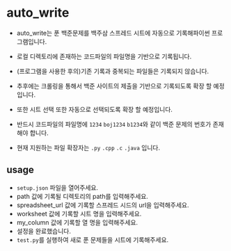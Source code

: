 # auto_write



- auto_write는 푼 백준문제를 백주삼 스프레드 시트에 자동으로 기록해파이썬 프로그램입니다.

- 로컬 디렉토리에 존재하는 코드파일의 파일명을 기반으로 기록됩니다.
- (프로그램을 사용한 후의)기존 기록과 중복되는 파일들은 기록되지 않습니다.
- 추후에는 크롤링을 통해서 백준 사이트의 제출을 기반으로 기록되도록 확장 할 예정입니다.
- 또한 시트 선택 또한 자동으로 선택되도록 확장 할 예정입니다.

- 반드시 코드파일의 파일명에 `1234` `boj1234` `b1234`와 같이 백준 문제의 번호가 존재해야 합니다.
- 현재 지원하는 파일 확장자는 `.py` `.cpp` `.c` `.java` 입니다.



## usage



- `setup.json` 파일을 열어주세요.
- path 값에 기록될 디렉토리의 path를 입력해주세요.
- spreadsheet_url 값에 기록할 스프레드 시드의 url을 입력해주세요.
- worksheet 값에 기록할 시트 명을 입력해주세요.
- my_column 값에 기록할 열 명을 입력해주세요.
- 설정을 완료했습니다. 
- `test.py`를 실행하여 새로 푼 문제들을 시트에 기록해주세요.

